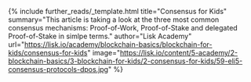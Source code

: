 {%
  include further_reads/_template.html
  title="Consensus for Kids"
  summary="This article is taking a look at the three most common consensus mechanisms: Proof-of-Work, Proof-of-Stake and delegated Proof-of-Stake in simlpe terms."
  author="Lisk Academy"
  url="https://lisk.io/academy/blockchain-basics/blockchain-for-kids/consensus-for-kids"
  image="https://lisk.io/content/5-academy/2-blockchain-basics/3-blockchain-for-kids/2-consensus-for-kids/59-eli5-consensus-protocols-dpos.jpg"
%}
